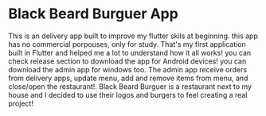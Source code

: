 # Black Beard Burguer App

This is an delivery app built to improve my flutter skils at beginning. this app has no commercial porpouses, only for study. That's my first application built in Flutter and helped me a lot to understand how it all works! you can check release section to download the app for Android devices! you can download the admin app for windows too. The admin app receive orders from delivery apps, update menu, add and remove items from menu, and close/open the restaurant!. Black Beard Burguer is a restaurant next to my house and I decided to use their logos and burgers to feel creating a real project!

